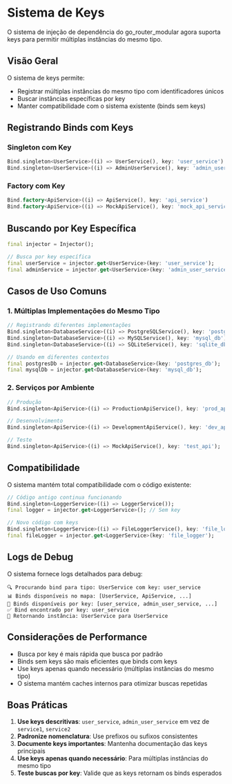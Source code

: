 # Sistema de Keys

O sistema de injeção de dependência do go_router_modular agora suporta keys para permitir múltiplas instâncias do mesmo tipo.

## Visão Geral

O sistema de keys permite:
- Registrar múltiplas instâncias do mesmo tipo com identificadores únicos
- Buscar instâncias específicas por key
- Manter compatibilidade com o sistema existente (binds sem keys)

## Registrando Binds com Keys

### Singleton com Key

```dart
Bind.singleton<UserService>((i) => UserService(), key: 'user_service')
Bind.singleton<UserService>((i) => AdminUserService(), key: 'admin_user_service')
```

### Factory com Key

```dart
Bind.factory<ApiService>((i) => ApiService(), key: 'api_service')
Bind.factory<ApiService>((i) => MockApiService(), key: 'mock_api_service')
```

## Buscando por Key Específica

```dart
final injector = Injector();

// Busca por key específica
final userService = injector.get<UserService>(key: 'user_service');
final adminService = injector.get<UserService>(key: 'admin_user_service');
```



## Casos de Uso Comuns

### 1. Múltiplas Implementações do Mesmo Tipo

```dart
// Registrando diferentes implementações
Bind.singleton<DatabaseService>((i) => PostgreSQLService(), key: 'postgres_db');
Bind.singleton<DatabaseService>((i) => MySQLService(), key: 'mysql_db');
Bind.singleton<DatabaseService>((i) => SQLiteService(), key: 'sqlite_db');

// Usando em diferentes contextos
final postgresDb = injector.get<DatabaseService>(key: 'postgres_db');
final mysqlDb = injector.get<DatabaseService>(key: 'mysql_db');
```

### 2. Serviços por Ambiente

```dart
// Produção
Bind.singleton<ApiService>((i) => ProductionApiService(), key: 'prod_api');

// Desenvolvimento
Bind.singleton<ApiService>((i) => DevelopmentApiService(), key: 'dev_api');

// Teste
Bind.singleton<ApiService>((i) => MockApiService(), key: 'test_api');
```



## Compatibilidade

O sistema mantém total compatibilidade com o código existente:

```dart
// Código antigo continua funcionando
Bind.singleton<LoggerService>((i) => LoggerService());
final logger = injector.get<LoggerService>(); // Sem key

// Novo código com keys
Bind.singleton<LoggerService>((i) => FileLoggerService(), key: 'file_logger');
final fileLogger = injector.get<LoggerService>(key: 'file_logger');
```

## Logs de Debug

O sistema fornece logs detalhados para debug:

```
🔍 Procurando bind para tipo: UserService com key: user_service
📊 Binds disponíveis no mapa: [UserService, ApiService, ...]
🔑 Binds disponíveis por key: [user_service, admin_user_service, ...]
✅ Bind encontrado por key: user_service
🎯 Retornando instância: UserService para UserService
```

## Considerações de Performance

- Busca por key é mais rápida que busca por padrão
- Binds sem keys são mais eficientes que binds com keys
- Use keys apenas quando necessário (múltiplas instâncias do mesmo tipo)
- O sistema mantém caches internos para otimizar buscas repetidas

## Boas Práticas

1. **Use keys descritivas**: `user_service`, `admin_user_service` em vez de `service1`, `service2`
2. **Padronize nomenclatura**: Use prefixos ou sufixos consistentes
3. **Documente keys importantes**: Mantenha documentação das keys principais
4. **Use keys apenas quando necessário**: Para múltiplas instâncias do mesmo tipo
5. **Teste buscas por key**: Valide que as keys retornam os binds esperados 